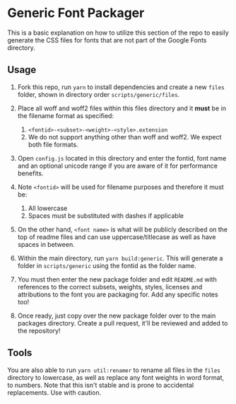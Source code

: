 # Generic Font Packager

This is a basic explanation on how to utilize this section of the repo to easily generate the CSS files for fonts that are not part of the Google Fonts directory.

## Usage

1. Fork this repo, run `yarn` to install dependencies and create a new `files` folder, shown in directory order `scripts/generic/files`.

2. Place all woff and woff2 files within this files directory and it **must** be in the filename format as specified:

   1. `<fontid>-<subset>-<weight>-<style>.extension`
   2. We do not support anything other than woff and woff2. We expect both file formats.

3. Open `config.js` located in this directory and enter the fontid, font name and an optional unicode range if you are aware of it for performance benefits.

4. Note `<fontid>` will be used for filename purposes and therefore it must be:

   1. All lowercase
   2. Spaces must be substituted with dashes if applicable

5. On the other hand, `<font name>` is what will be publicly described on the top of readme files and can use uppercase/titlecase as well as have spaces in between.

6. Within the main directory, run `yarn build:generic`. This will generate a folder in `scripts/generic` using the fontid as the folder name.

7. You must then enter the new package folder and edit `README.md` with references to the correct subsets, weights, styles, licenses and attributions to the font you are packaging for. Add any specific notes too!

8. Once ready, just copy over the new package folder over to the main packages directory. Create a pull request, it'll be reviewed and added to the repository!

## Tools

You are also able to run `yarn util:renamer` to rename all files in the `files` directory to lowercase, as well as replace any font weights in word format, to numbers. Note that this isn't stable and is prone to accidental replacements. Use with caution.
